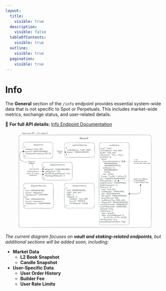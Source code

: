 ```yaml
---
layout:
  title:
    visible: true
  description:
    visible: false
  tableOfContents:
    visible: true
  outline:
    visible: true
  pagination:
    visible: true
---
```


# Info

The **General** section of the `/info` endpoint provides essential system-wide data that is not specific to Spot or Perpetuals. This includes market-wide metrics, exchange status, and user-related details.

🔗 **For full API details:** [Info Endpoint Documentation](https://hyperliquid.gitbook.io/hyperliquid-docs/for-developers/api/info-endpoint)

<figure><img src="../../../../../.gitbook/assets/HL_api_info_general_endpoint_v4.png" alt=""><figcaption></figcaption></figure>

_The current diagram focuses on **vault and staking-related endpoints**, but additional sections will be added soon, including:_

* **Market Data**
  * **L2 Book Snapshot**
  * **Candle Snapshot**
* **User-Specific Data**
  * **User Order History**
  * **Builder Fee**
  * **User Rate Limits**
